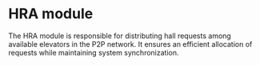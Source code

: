 HRA module
================================
The HRA module is responsible for distributing hall requests among available elevators in the P2P network. It ensures an efficient allocation of requests while maintaining system synchronization.
